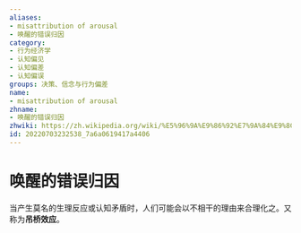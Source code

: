 ```yaml
---
aliases:
- misattribution of arousal
- 唤醒的错误归因
category:
- 行为经济学
- 认知偏见
- 认知偏差
- 认知偏误
groups: 决策、信念与行为偏差
name:
- misattribution of arousal
zhname:
- 唤醒的错误归因
zhwiki: https://zh.wikipedia.org/wiki/%E5%96%9A%E9%86%92%E7%9A%84%E9%8C%AF%E8%AA%A4%E6%AD%B8%E5%9B%A0
id: 20220703232538_7a6a0619417a4406
---
```


# 唤醒的错误归因

当产生莫名的生理反应或认知矛盾时，人们可能会以不相干的理由来合理化之。又称为**吊桥效应**。
